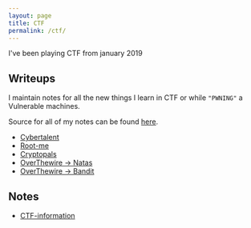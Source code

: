 ```yaml
---
layout: page
title: CTF
permalink: /ctf/
---
```


I've been playing CTF from january 2019

## Writeups

I maintain notes for all the new things I learn in CTF or while `"PWNING"` a Vulnerable machines.

Source for all of my notes can be found [here](http://github.com/).

* [Cybertalent](https://github.com/rajoul/cybertalent)
* [Root-me](https://github.com/rajoul/root-me)
* [Cryptopals](https://github.com/rajoul/cryptopals)
* [OverThewire -> Natas](https://rajoul.github.io/natas.md)
* [OverThewire -> Bandit](https://github.com/rajoul/bandit/blob/master/README.md)


## Notes
* [CTF-information](https://github.com/rajoul/ctf_information/blob/master/README.md)
